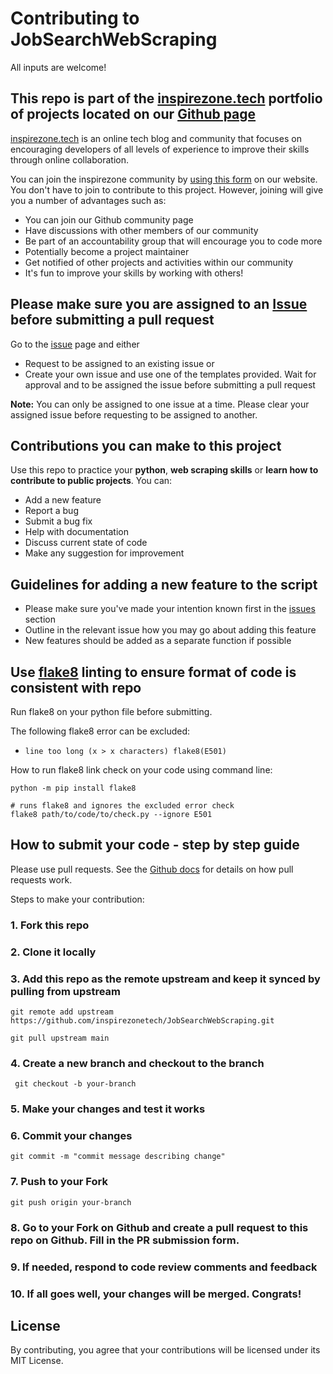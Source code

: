 # Contributing to JobSearchWebScraping

All inputs are welcome!

## This repo is part of the [inspirezone.tech](https://inspirezone.tech) portfolio of projects located on our [Github page](https://github.com/inspirezonetech)

[inspirezone.tech](https://inspirezone.tech) is an online tech blog and community that focuses on encouraging developers of all levels of experience to improve their skills through online collaboration.

You can join the inspirezone community by [using this form](https://inspirezone.tech/get-in-touch/#join) on our website. 
You don't have to join to contribute to this project. However, joining will give you a number of advantages such as:
- You can join our Github community page
- Have discussions with other members of our community
- Be part of an accountability group that will encourage you to code more
- Potentially become a project maintainer
- Get notified of other projects and activities within our community
- It's fun to improve your skills by working with others!


## Please make sure you are assigned to an [Issue](https://github.com/inspirezonetech/JobSearchWebScraping/issues) before submitting a pull request
Go to the [issue](https://github.com/inspirezonetech/JobSearchWebScraping/issues) page and either
- Request to be assigned to an existing issue
or
- Create your own issue and use one of the templates provided. Wait for approval and to be assigned the issue before submitting a pull request

**Note:** You can only be assigned to one issue at a time. Please clear your assigned issue before requesting to be assigned to another.

## Contributions you can make to this project

Use this repo to practice your **python**, **web scraping skills** or **learn how to contribute to public projects**. 
You can:

- Add a new feature
- Report a bug
- Submit a bug fix
- Help with documentation
- Discuss current state of code
- Make any suggestion for improvement

## Guidelines for adding a new feature to the script

- Please make sure you've made your intention known first in the [issues](https://github.com/inspirezonetech/JobSearchWebScraping/issues) section
- Outline in the relevant issue how you may go about adding this feature
- New features should be added as a separate function if possible

## Use [flake8]((https://flake8.pycqa.org/en/latest/)) linting to ensure format of code is consistent with repo

Run flake8 on your python file before submitting.

The following flake8 error can be excluded:
- `line too long (x > x characters) flake8(E501)`

How to run flake8 link check on your code using command line:
```
python -m pip install flake8

# runs flake8 and ignores the excluded error check
flake8 path/to/code/to/check.py --ignore E501
```

## How to submit your code - step by step guide

Please use pull requests. See the [Github docs](https://docs.github.com/en/free-pro-team@latest/github/collaborating-with-issues-and-pull-requests/proposing-changes-to-your-work-with-pull-requests) for details on how pull requests work.

Steps to make your contribution:

### 1. Fork this repo

### 2. Clone it locally

### 3. Add this repo as the remote upstream and keep it synced by pulling from upstream
```
git remote add upstream https://github.com/inspirezonetech/JobSearchWebScraping.git

git pull upstream main
```

### 4. Create a new branch and checkout to the branch
```
 git checkout -b your-branch
```

### 5. Make your changes and test it works

### 6. Commit your changes
```
git commit -m "commit message describing change"
```

### 7. Push to your Fork
```
git push origin your-branch
```

### 8. Go to your Fork on Github and create a pull request to this repo on Github. Fill in the PR submission form.

### 9. If needed, respond to code review comments and feedback

### 10. If all goes well, your changes will be merged. Congrats!

## License

By contributing, you agree that your contributions will be licensed under its MIT License.

